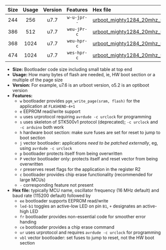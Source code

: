 |Size|Usage|Version|Features|Hex file|
|:-:|:-:|:-:|:-:|:--|
|244|256|u7.7|`w-u-jpr--`|[urboot_mighty1284_20mhz_500000bps_led+b7_ur_vbl.hex](https://raw.githubusercontent.com/stefanrueger/urboot.hex/main/boards/mighty1284/fcpu_20mhz/500000_bps/urboot_mighty1284_20mhz_500000bps_led+b7_ur_vbl.hex)|
|386|512|u7.7|`weu-jPr-c`|[urboot_mighty1284_20mhz_500000bps_ee_led+b7_fr_ce_ur_vbl.hex](https://raw.githubusercontent.com/stefanrueger/urboot.hex/main/boards/mighty1284/fcpu_20mhz/500000_bps/urboot_mighty1284_20mhz_500000bps_ee_led+b7_fr_ce_ur_vbl.hex)|
|368|1024|u7.7|`weu-hpr-c`|[urboot_mighty1284_20mhz_500000bps_ee_led+b7_fr_ce_ur.hex](https://raw.githubusercontent.com/stefanrueger/urboot.hex/main/boards/mighty1284/fcpu_20mhz/500000_bps/urboot_mighty1284_20mhz_500000bps_ee_led+b7_fr_ce_ur.hex)|
|474|1024|u7.7|`wes-hpr-c`|[urboot_mighty1284_20mhz_500000bps_ee_led+b7_fr_ce.hex](https://raw.githubusercontent.com/stefanrueger/urboot.hex/main/boards/mighty1284/fcpu_20mhz/500000_bps/urboot_mighty1284_20mhz_500000bps_ee_led+b7_fr_ce.hex)|

- **Size:** Bootloader code size including small table at top end
- **Usage:** How many bytes of flash are needed, ie, HW boot section or a multiple of the page size
- **Version:** For example, u7.6 is an urboot version, o5.2 is an optiboot version
- **Features:**
  + `w` bootloader provides `pgm_write_page(sram, flash)` for the application at `FLASHEND-4+1`
  + `e` EEPROM read/write support
  + `u` uses urprotocol requiring `avrdude -c urclock` for programming
  + `s` uses skeleton of STK500v1 protocol (deprecated); `-c urclock` and `-c arduino` both work
  + `h` hardware boot section: make sure fuses are set for reset to jump to boot section
  + `j` vector bootloader: applications *need to be patched externally*, eg, using `avrdude -c urclock`
  + `p` bootloader protects itself from being overwritten
  + `P` vector bootloader only: protects itself and reset vector from being overwritten
  + `r` preserves reset flags for the application in the register R2
  + `c` bootloader provides chip erase functionality (recommended for large MCUs)
  + `-` corresponding feature not present
- **Hex file:** typically MCU name, oscillator frequency (16 MHz default) and baud rate (115200 default) followed by
  + `ee` bootloader supports EEPROM read/write
  + `led-b1` toggles an active-low LED on pin `B1`, `+` designates an active-high LED
  + `fr` bootloader provides non-essential code for smoother error handing
  + `ce` bootloader provides a chip erase command
  + `ur` uses urprotocol and requires `avrdude -c urclock` for programming
  + `vbl` vector bootloader: set fuses to jump to reset, not the HW boot section
